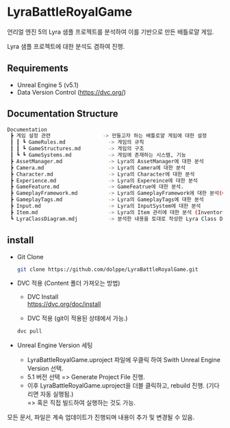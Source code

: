 # LyraBattleRoyalGame

언리얼 엔진 5의 Lyra 샘플 프로젝트를 분석하여 이를 기반으로 만든 배틀로얄 게임.

Lyra 샘플 프로젝트에 대한 분석도 겸하여 진행.

## Requirements

- Unreal Engine 5 (v5.1)
- Data Version Control (https://dvc.org/)

## Documentation Structure

```sh
Documentation  
 ┣ 게임 설정 관련                 -> 만들고자 하는 배틀로얄 게임에 대한 설정  
 ┃ ┃ ┗ GameRules.md              -> 게임의 규칙  
 ┃ ┃ ┗ GameStructures.md         -> 게임의 구조  
 ┃ ┗ ┗ GameSystems.md            -> 게임에 존재하는 시스템, 기능  
 ┣ AssetManager.md               -> Lyra의 AssetManager에 대한 분석  
 ┣ Camera.md                     -> Lyra의 Camera에 대한 분석  
 ┣ Character.md                  -> Lyra의 Character에 대한 분석  
 ┣ Experience.md                 -> Lyra의 Expereince에 대한 분석  
 ┣ GameFeature.md                -> GameFeatrue에 대한 분석.  
 ┣ GameplayFramework.md          -> Lyra의 GameplayFramework에 대한 분석(GameFeature, Action, InitState 등)  
 ┣ GameplayTags.md               -> Lyra의 GameplayTags에 대한 분석  
 ┣ Input.md                      -> Lyra의 InputSystem에 대한 분석  
 ┣ Item.md                       -> Lyra의 Item 관리에 대한 분석 (Inventory, Equipment 등)   
 ┗ LyraClassDiagram.mdj          -> 분석한 내용을 토대로 작성한 Lyra Class Diagram  
```


## install

-  Git Clone
    ```sh
    git clone https://github.com/dolppe/LyraBattleRoyalGame.git
    ```

- DVC 적용 (Content 폴더 가져오는 방법)
    - DVC Install  
    https://dvc.org/doc/install

    - DVC 적용 (git이 적용된 상태에서 가능.)
    ```sh
    dvc pull
    ```

- Unreal Engine Version 세팅
    - LyraBattleRoyalGame.uproject 파일에 우클릭 하여 Swith Unreal Engine Version 선택.
    - 5.1 버전 선택 => Generate Project File 진행.
    - 이후 LyraBattleRoyalGame.uproject을 더블 클릭하고, rebuild 진행. (기다리면 자동 실행됨.)  
    => 혹은 직접 빌드하여 실행하는 것도 가능.

    



모든 문서, 파일은 계속 업데이트가 진행되며 내용이 추가 및 변경될 수 있음.
